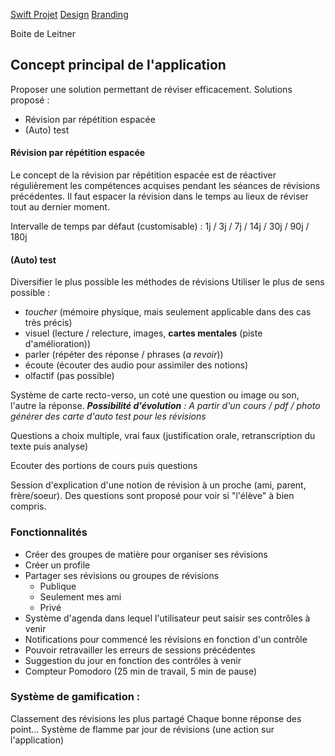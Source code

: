 [Swift Projet](Swift)
[Design](design)
[Branding](branding)

Boite de Leitner

## Concept principal de l'application

Proposer une solution permettant de réviser efficacement. 
Solutions proposé : 
- Révision par répétition espacée
- (Auto) test

#### Révision par répétition espacée
Le concept de la révision par répétition espacée est de réactiver régulièrement les compétences acquises pendant les séances de révisions précédentes.
Il faut espacer la révision dans le temps au lieux de réviser tout au dernier moment. 

Intervalle de temps par défaut (customisable) : 
1j / 3j / 7j / 14j / 30j / 90j / 180j

#### (Auto) test
Diversifier le plus possible les méthodes de révisions
Utiliser le plus de sens possible : 
- *toucher* (mémoire physique, mais seulement applicable dans des cas très précis)
- visuel (lecture / relecture, images, **cartes mentales** (piste d'amélioration))
- parler (répéter des réponse / phrases (*a revoir*))
- écoute (écouter des audio pour assimiler des notions)
- olfactif (pas possible)

Système de carte recto-verso, un coté une question ou image ou son, l'autre la réponse.
***Possibilité d'évolution** : A partir d'un cours / pdf / photo générer des carte d'auto test pour les révisions*

Questions a choix multiple, vrai faux (justification orale, retranscription du texte puis analyse)

Ecouter des portions de cours puis questions

Session d'explication d'une notion de révision à un proche (ami, parent, frère/soeur). Des questions sont proposé pour voir si "l'élève" à bien compris.

### Fonctionnalités
- Créer des groupes de matière pour organiser ses révisions
- Créer un profile
- Partager ses révisions ou groupes de révisions
	- Publique
	- Seulement mes ami
	- Privé
- Système d'agenda dans lequel l'utilisateur peut saisir ses contrôles à venir
- Notifications pour commencé les révisions en fonction d'un contrôle
- Pouvoir retravailler les erreurs de sessions précédentes
- Suggestion du jour en fonction des contrôles à venir
- Compteur Pomodoro (25 min de travail, 5 min de pause)


### Système de gamification : 
Classement des révisions les plus partagé
Chaque bonne réponse des point...
Système de flamme par jour de révisions (une action sur l'application)